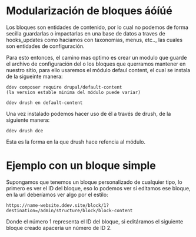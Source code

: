 #  Modularización de bloques áóíúé

Los bloques son entidades de contenido, por lo cual no podemos de forma secilla guardarlas o impactarlas en una base de datos a traves de hooks_updates 
como haciamos con taxonomias, menus, etc.., las cuales son entidades de configuración.

Para esto entonces, el camino mas optimo es crear un modulo que guarde el archivo de configuración del o los bloques que querramos mantener en nuestro sitio, para ello
usaremos el módulo defaul content, el cual se instala de la sigueinte manera:

    ddev composer require drupal/default-content
    (la version estable minima del módulo puede variar)
    
    ddev drush en default-content
    
Una vez instalado podemos hacer uso de él a través de drush, de la siguiente manera:

    ddev drush dce
    
Esta es la forma en la que drush hace refencia al módulo.

#  Ejemplo con un bloque simple

Supongamos que tenemos un bloque personalizado de cualquier tipo, lo primero es ver el ID del bloque, eso lo podemos ver si editamos ese bloque, en la url deberíamos
ver algo por el estilo:

    https://name-website.ddev.site/block/1?destination=/admin/structure/block/block-content
    
Donde el número 1 representa el ID del bloque, si editáramos el siguiente bloque creado apacería un número de ID 2.

